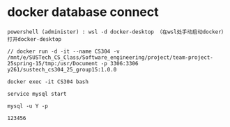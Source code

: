 # docker database connect

    powershell (administer) : wsl -d docker-desktop （在wsl处手动启动docker）
    打开docker-desktop

    // docker run -d -it --name CS304 -v /mnt/e/SUSTech_CS_Class/Software_engineering/project/team-project-25spring-15/tmp:/usr/Document -p 3306:3306 y261/sustech_cs304_25_group15:1.0.0

    docker exec -it CS304 bash

    service mysql start

    mysql -u Y -p

    123456
